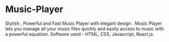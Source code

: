 # Music-Player
Stylish , Powerful and Fast Music Player with elegant design . Music Player lets you manage all your music files quickly and easily access to music with a powerful  equalizer. Software used - HTML, CSS, Javascript, React.js. 
